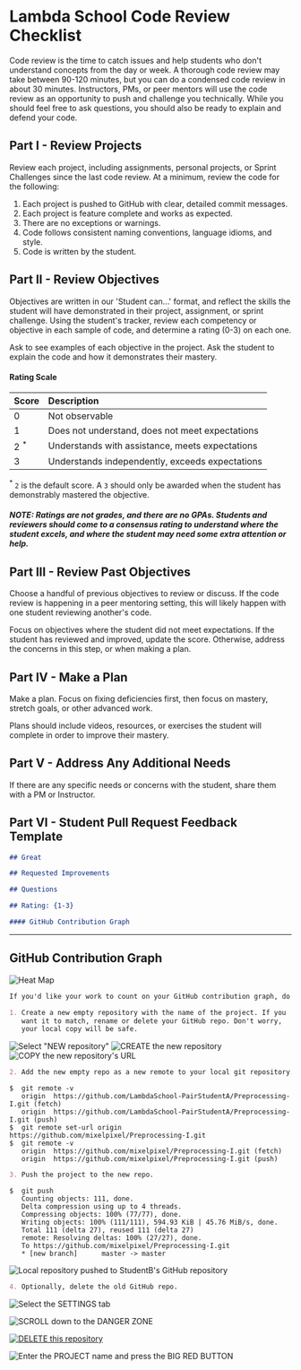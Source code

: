 # Lambda School Code Review Checklist

Code review is the time to catch issues and help students who don't understand concepts from the day or week. A thorough code review may take between 90-120 minutes, but you can do a condensed code review in about 30 minutes. Instructors, PMs, or peer mentors will use the code review as an opportunity to push and challenge you technically. While you should feel free to ask questions, you should also be ready to explain and defend your code.

## Part I - Review Projects

Review each project, including assignments, personal projects, or Sprint Challenges since the last code review. At a minimum, review the code for the following:

1. Each project is pushed to GitHub with clear, detailed commit messages.
2. Each project is feature complete and works as expected.
3. There are no exceptions or warnings.
4. Code follows consistent naming conventions, language idioms, and style.
5. Code is written by the student.

## Part II - Review Objectives

Objectives are written in our 'Student can...' format, and reflect the skills the student will have demonstrated in their project, assignment, or sprint challenge. Using the student's tracker, review each competency or objective in each sample of code, and determine a rating (0-3) on each one.

Ask to see examples of each objective in the project. Ask the student to explain the code and how it demonstrates their mastery.

#### Rating Scale

| Score | Description |
| :-- | :-- |
| 0       				| Not observable |
| 1       				| Does not understand, does not meet expectations |
| 2 <sup>*</sup>  | Understands with assistance, meets expectations |
| 3       				| Understands independently, exceeds expectations |

<sup>*</sup> `2` is the default score. A `3` should only be awarded when the student has demonstrably mastered the objective.

##### NOTE: Ratings are not grades, and there are no GPAs. Students and reviewers should come to a consensus rating to understand where the student excels, and where the student may need some extra attention or help.

## Part III - Review Past Objectives

Choose a handful of previous objectives to review or discuss. If the code review is happening in a peer mentoring setting, this will likely happen with one student reviewing another's code.

Focus on objectives where the student did not meet expectations. If the student has reviewed and improved, update the score. Otherwise, address the concerns in this step, or when making a plan.

## Part IV - Make a Plan

Make a plan. Focus on fixing deficiencies first, then focus on mastery, stretch goals, or other advanced work.

Plans should include videos, resources, or exercises the student will complete in order to improve their mastery.

## Part V - Address Any Additional Needs

If there are any specific needs or concerns with the student, share them with a PM or Instructor.

## Part VI - Student Pull Request Feedback Template

```markdown
## Great

## Requested Improvements

## Questions

## Rating: {1-3}

#### GitHub Contribution Graph
```
***
## GitHub Contribution Graph

![Heat Map](img/heatmap.png)

```markdown
If you'd like your work to count on your GitHub contribution graph, do the following:

1. Create a new empty repository with the name of the project. If you
   want it to match, rename or delete your GitHub repo. Don't worry,
   your local copy will be safe.
```

![Select "NEW repository"](img/select-New-repository.png)
![CREATE the new repository](img/create-new-repository.png)
![COPY the new repository's URL](img/copy-new-repo-URL.png)

```markdown
2. Add the new empty repo as a new remote to your local git repository.
```

```console
$  git remote -v
   origin  https://github.com/LambdaSchool-PairStudentA/Preprocessing-I.git (fetch)
   origin  https://github.com/LambdaSchool-PairStudentA/Preprocessing-I.git (push)
$  git remote set-url origin https://github.com/mixelpixel/Preprocessing-I.git
$  git remote -v
   origin  https://github.com/mixelpixel/Preprocessing-I.git (fetch)
   origin  https://github.com/mixelpixel/Preprocessing-I.git (push)
```

```markdown
3. Push the project to the new repo.
```

```console
$  git push
   Counting objects: 111, done.
   Delta compression using up to 4 threads.
   Compressing objects: 100% (77/77), done.
   Writing objects: 100% (111/111), 594.93 KiB | 45.76 MiB/s, done.
   Total 111 (delta 27), reused 111 (delta 27)
   remote: Resolving deltas: 100% (27/27), done.
   To https://github.com/mixelpixel/Preprocessing-I.git
   * [new branch]      master -> master
```

![Local repository pushed to StudentB's GitHub repository](img/local-repo-pushed-to-new-GH-repo.png)

```markdown
4. Optionally, delete the old GitHub repo.
```

![Select the SETTINGS tab](img/select-the-project-Settings-tab.png)

![SCROLL down to the DANGER ZONE](img/scroll-down-to-the-bottom.png)

[![DELETE this repository](img/THE-DANGER-ZONE.png)](https://youtu.be/siwpn14IE7E)

![Enter the PROJECT name and press the BIG RED BUTTON](img/enter-the-project-name.png)
